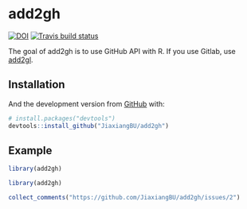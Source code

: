 
<!-- README.md is generated from README.Rmd. Please edit that file -->

# add2gh

<!-- badges: start -->

[![DOI](https://zenodo.org/badge/190434114.svg)](https://zenodo.org/badge/latestdoi/190434114)
[![Travis build
status](https://travis-ci.org/JiaxiangBU/add2gh.svg?branch=master)](https://travis-ci.org/JiaxiangBU/add2gh)
<!-- badges: end -->

The goal of add2gh is to use GitHub API with R. If you use Gitlab, use
[add2gl](https://github.com/JiaxiangBU/add2gl).

## Installation

<!-- You can install the released version of add2gh from [CRAN](https://CRAN.R-project.org) with: -->

<!-- ``` r -->

<!-- install.packages("add2gh") -->

<!-- ``` -->

And the development version from [GitHub](https://github.com/) with:

``` r
# install.packages("devtools")
devtools::install_github("JiaxiangBU/add2gh")
```

## Example

``` r
library(add2gh)
```

``` r
library(add2gh)
```

``` r
collect_comments("https://github.com/JiaxiangBU/add2gh/issues/2")
```
